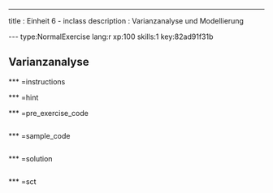 ---
title       : Einheit 6 - inclass
description : Varianzanalyse und Modellierung

--- type:NormalExercise lang:r xp:100 skills:1 key:82ad91f31b
## Varianzanalyse


*** =instructions

*** =hint

*** =pre_exercise_code
```{r}

```

*** =sample_code
```{r}

```

*** =solution
```{r}

```

*** =sct
```{r}

```
